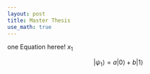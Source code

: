 ```yaml
---
layout: post
title: Master Thesis
use_math: true
---
```


one
Equation heree! $x_1$

$$
   |\psi_1\rangle = a|0\rangle + b|1\rangle
$$
